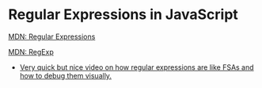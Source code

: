 # Regular Expressions in JavaScript

[MDN: Regular Expressions](https://developer.mozilla.org/en-US/docs/Web/JavaScript/Guide/Regular_Expressions)

[MDN: RegExp](https://developer.mozilla.org/en-US/docs/Web/JavaScript/Reference/Global_Objects/RegExp)

* [Very quick but nice video on how regular expressions are like FSAs and how to debug them visually.](https://www.youtube.com/watch?v=hprXxJHQVfQ)
